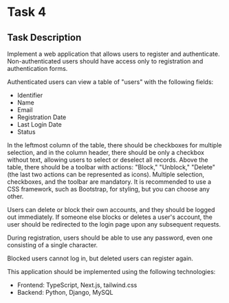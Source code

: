 # Task 4

## Task Description

Implement a web application that allows users to register and authenticate. Non-authenticated users should have access only to registration and authentication forms.

Authenticated users can view a table of "users" with the following fields:
- Identifier
- Name
- Email
- Registration Date
- Last Login Date
- Status

In the leftmost column of the table, there should be checkboxes for multiple selection, and in the column header, there should be only a checkbox without text, allowing users to select or deselect all records. Above the table, there should be a toolbar with actions: "Block," "Unblock," "Delete" (the last two actions can be represented as icons). Multiple selection, checkboxes, and the toolbar are mandatory. It is recommended to use a CSS framework, such as Bootstrap, for styling, but you can choose any other.

Users can delete or block their own accounts, and they should be logged out immediately. If someone else blocks or deletes a user's account, the user should be redirected to the login page upon any subsequent requests.

During registration, users should be able to use any password, even one consisting of a single character.

Blocked users cannot log in, but deleted users can register again.

This application should be implemented using the following technologies:
- Frontend: TypeScript, Next.js, tailwind.css
- Backend: Python, Django, MySQL